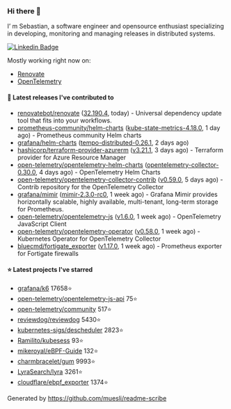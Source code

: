 ### Hi there 👋

I’ m Sebastian, a software engineer and opensource enthusiast specializing in developing, monitoring and managing releases in distributed systems.

[![Linkedin Badge](https://img.shields.io/badge/-LinkedIn-blue?style=flat&logo=Linkedin&logoColor=white&link=https://www.linkedin.com/in/sebastian-poxhofer/)](https://www.linkedin.com/in/sebastian-poxhofer/)

Mostly working right now on:
- [Renovate](https://github.com/renovatebot/renovate)
- [OpenTelemetry](https://github.com/open-telemetry)



#### 🚀 Latest releases I've contributed to

- [renovatebot/renovate](https://github.com/renovatebot/renovate) ([32.190.4](https://github.com/renovatebot/renovate/releases/tag/32.190.4), today) - Universal dependency update tool that fits into your workflows.
- [prometheus-community/helm-charts](https://github.com/prometheus-community/helm-charts) ([kube-state-metrics-4.18.0](https://github.com/prometheus-community/helm-charts/releases/tag/kube-state-metrics-4.18.0), 1 day ago) - Prometheus community Helm charts
- [grafana/helm-charts](https://github.com/grafana/helm-charts) ([tempo-distributed-0.26.1](https://github.com/grafana/helm-charts/releases/tag/tempo-distributed-0.26.1), 2 days ago)
- [hashicorp/terraform-provider-azurerm](https://github.com/hashicorp/terraform-provider-azurerm) ([v3.21.1](https://github.com/hashicorp/terraform-provider-azurerm/releases/tag/v3.21.1), 3 days ago) - Terraform provider for Azure Resource Manager
- [open-telemetry/opentelemetry-helm-charts](https://github.com/open-telemetry/opentelemetry-helm-charts) ([opentelemetry-collector-0.30.0](https://github.com/open-telemetry/opentelemetry-helm-charts/releases/tag/opentelemetry-collector-0.30.0), 4 days ago) - OpenTelemetry Helm Charts
- [open-telemetry/opentelemetry-collector-contrib](https://github.com/open-telemetry/opentelemetry-collector-contrib) ([v0.59.0](https://github.com/open-telemetry/opentelemetry-collector-contrib/releases/tag/v0.59.0), 5 days ago) - Contrib repository for the OpenTelemetry Collector
- [grafana/mimir](https://github.com/grafana/mimir) ([mimir-2.3.0-rc0](https://github.com/grafana/mimir/releases/tag/mimir-2.3.0-rc0), 1 week ago) - Grafana Mimir provides horizontally scalable, highly available, multi-tenant, long-term storage for Prometheus.
- [open-telemetry/opentelemetry-js](https://github.com/open-telemetry/opentelemetry-js) ([v1.6.0](https://github.com/open-telemetry/opentelemetry-js/releases/tag/v1.6.0), 1 week ago) - OpenTelemetry JavaScript Client
- [open-telemetry/opentelemetry-operator](https://github.com/open-telemetry/opentelemetry-operator) ([v0.58.0](https://github.com/open-telemetry/opentelemetry-operator/releases/tag/v0.58.0), 1 week ago) - Kubernetes Operator for OpenTelemetry Collector
- [bluecmd/fortigate_exporter](https://github.com/bluecmd/fortigate_exporter) ([v1.17.0](https://github.com/bluecmd/fortigate_exporter/releases/tag/v1.17.0), 1 week ago) - Prometheus exporter for Fortigate firewalls

#### ⭐ Latest projects I've starred

- [grafana/k6](https://github.com/grafana/k6) 17658⭐
- [open-telemetry/opentelemetry-js-api](https://github.com/open-telemetry/opentelemetry-js-api) 75⭐
- [open-telemetry/community](https://github.com/open-telemetry/community) 517⭐
- [reviewdog/reviewdog](https://github.com/reviewdog/reviewdog) 5430⭐
- [kubernetes-sigs/descheduler](https://github.com/kubernetes-sigs/descheduler) 2823⭐
- [Ramilito/kubesess](https://github.com/Ramilito/kubesess) 93⭐
- [mikeroyal/eBPF-Guide](https://github.com/mikeroyal/eBPF-Guide) 132⭐
- [charmbracelet/gum](https://github.com/charmbracelet/gum) 9993⭐
- [LyraSearch/lyra](https://github.com/LyraSearch/lyra) 3261⭐
- [cloudflare/ebpf_exporter](https://github.com/cloudflare/ebpf_exporter) 1374⭐



Generated by https://github.com/muesli/readme-scribe

